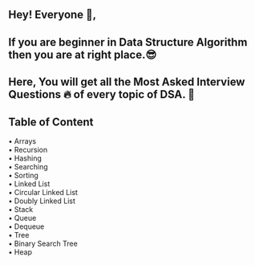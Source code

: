 
## Hey! Everyone 👋,

## If you are beginner in Data Structure Algorithm then you are at right place.😎 


## Here, You will get all the Most Asked Interview Questions 🔥 of every topic of DSA. 🙌

## Table of Content

•	Arrays\
•	Recursion\
•	Hashing\
•	Searching\
•	Sorting\
•	Linked List\
•	Circular Linked List\
•	Doubly Linked List\
•	Stack\
•	Queue\
•	Dequeue\
•	Tree\
•	Binary Search Tree\
•	Heap

